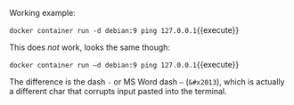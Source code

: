 Working example:

`docker container run -d debian:9 ping 127.0.0.1`{{execute}}

This does *not* work, looks the same though:

`docker container run –d debian:9 ping 127.0.0.1`{{execute}}

The difference is the dash `-` or MS Word dash `–` (`&#x2013`), which is actually a different char that corrupts input pasted into the terminal.